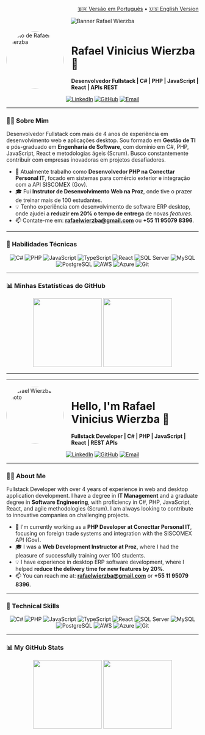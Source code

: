 <p align="right">
  <a href="#-versão-em-português">🇧🇷 Versão em Português</a> • <a href="#-english-version">🇺🇸 English Version</a>
</p>

<p align="center">
  <img src="https://media.licdn.com/dms/image/v2/D4D16AQE-abbrDKx0hw/profile-displaybackgroundimage-shrink_350_1400/profile-displaybackgroundimage-shrink_350_1400/0/1707653121418?e=1758153600&v=beta&t=Xub1nvfWVpsMZ4UQGdfCF3Ylvmo-8LO5ZE5szwvLQP4" alt="Banner Rafael Wierzba"/>
</p>

<div style="display: flex; align-items: center;">
  <img src="https://media.licdn.com/dms/image/v2/D4D03AQHpGzL4qowePg/profile-displayphoto-shrink_200_200/profile-displayphoto-shrink_200_200/0/1704819294145?e=1758153600&v=beta&t=23o1cniYN_2fflBcWpuD2Y-vCoAKd7_AbH-PeiDD4Ks" width="150" height="150" alt="Foto de Rafael Wierzba" style="border-radius: 50%; margin-right: 20px;">
  <div>
    <h1>Rafael Vinicius Wierzba 👋</h1>
    <strong>Desenvolvedor Fullstack | C# | PHP | JavaScript | React | APIs REST</strong>
  </div>
</div>

<div id="-versão-em-português">

<p align="center">
  <a href="https://linkedin.com/in/rvwierzba" target="_blank"><img src="https://img.shields.io/badge/LinkedIn-0077B5?style=for-the-badge&logo=linkedin&logoColor=white" alt="LinkedIn"></a>
  <a href="https://github.com/rvwierzba" target="_blank"><img src="https://img.shields.io/badge/GitHub-181717?style=for-the-badge&logo=github&logoColor=white" alt="GitHub"></a>
  <a href="mailto:rafaelwierzba@gmail.com"><img src="https://img.shields.io/badge/Gmail-D14836?style=for-the-badge&logo=gmail&logoColor=white" alt="Email"></a>
</p>

---

### 👨‍💻 Sobre Mim

Desenvolvedor Fullstack com mais de 4 anos de experiência em desenvolvimento web e aplicações desktop. Sou formado em **Gestão de TI** e pós-graduado em **Engenharia de Software**, com domínio em C#, PHP, JavaScript, React e metodologias ágeis (Scrum). Busco constantemente contribuir com empresas inovadoras em projetos desafiadores.

- 🔭 Atualmente trabalho como **Desenvolvedor PHP na Conecttar Personal IT**, focado em sistemas para comércio exterior e integração com a API SISCOMEX (Gov).
- 🎓 Fui **Instrutor de Desenvolvimento Web na Proz**, onde tive o prazer de treinar mais de 100 estudantes.
- 💡 Tenho experiência com desenvolvimento de software ERP desktop, onde ajudei a **reduzir em 20% o tempo de entrega** de novas *features*.
- 📫 Contate-me em: **rafaelwierzba@gmail.com** ou **+55 11 95079 8396**.

---

### 🚀 Habilidades Técnicas

<p align="center">
  <img src="https://img.shields.io/badge/C%23-239120?style=for-the-badge&logo=c-sharp&logoColor=white" alt="C#">
  <img src="https://img.shields.io/badge/PHP-777BB4?style=for-the-badge&logo=php&logoColor=white" alt="PHP">
  <img src="https://img.shields.io/badge/JavaScript-F7DF1E?style=for-the-badge&logo=javascript&logoColor=black" alt="JavaScript">
  <img src="https://img.shields.io/badge/TypeScript-007ACC?style=for-the-badge&logo=typescript&logoColor=white" alt="TypeScript">
  <img src="https://img.shields.io/badge/React-20232A?style=for-the-badge&logo=react&logoColor=61DAFB" alt="React">
  <img src="https://img.shields.io/badge/SQL_Server-CC2927?style=for-the-badge&logo=microsoft-sql-server&logoColor=white" alt="SQL Server">
  <img src="https://img.shields.io/badge/MySQL-4479A1?style=for-the-badge&logo=mysql&logoColor=white" alt="MySQL">
  <img src="https://img.shields.io/badge/PostgreSQL-316192?style=for-the-badge&logo=postgresql&logoColor=white" alt="PostgreSQL">
  <img src="https://img.shields.io/badge/Amazon_AWS-232F3E?style=for-the-badge&logo=amazon-aws&logoColor=white" alt="AWS">
  <img src="https://img.shields.io/badge/Microsoft_Azure-0089D6?style=for-the-badge&logo=microsoft-azure&logoColor=white" alt="Azure">
  <img src="https://img.shields.io/badge/Git-F05032?style=for-the-badge&logo=git&logoColor=white" alt="Git">
</p>

---

### 📊 Minhas Estatísticas do GitHub

<p align="center">
  <img height="180em" src="https://github-readme-stats.vercel.app/api?username=rvwierzba&show_icons=true&theme=dracula"/>
  <img height="180em" src="https://github-readme-stats.vercel.app/api/top-langs/?username=rvwierzba&layout=compact&langs_count=7&theme=dracula"/>
</p>

</div>

---
---

<div id="-english-version">

<div style="display: flex; align-items: center;">
  <img src="https://media.licdn.com/dms/image/v2/D4D03AQHpGzL4qowePg/profile-displayphoto-shrink_200_200/profile-displayphoto-shrink_200_200/0/1704819294145?e=1758153600&v=beta&t=23o1cniYN_2fflBcWpuD2Y-vCoAKd7_AbH-PeiDD4Ks" width="150" height="150" alt="Rafael Wierzba's Photo" style="border-radius: 50%; margin-right: 20px;">
  <div>
    <h1>Hello, I'm Rafael Vinicius Wierzba 👋</h1>
    <strong>Fullstack Developer | C# | PHP | JavaScript | React | REST APIs</strong>
  </div>
</div>

<p align="center">
  <a href="https://linkedin.com/in/rvwierzba" target="_blank"><img src="https://img.shields.io/badge/LinkedIn-0077B5?style=for-the-badge&logo=linkedin&logoColor=white" alt="LinkedIn"></a>
  <a href="https://github.com/rvwierzba" target="_blank"><img src="https://img.shields.io/badge/GitHub-181717?style=for-the-badge&logo=github&logoColor=white" alt="GitHub"></a>
  <a href="mailto:rafaelwierzba@gmail.com"><img src="https://img.shields.io/badge/Gmail-D14836?style=for-the-badge&logo=gmail&logoColor=white" alt="Email"></a>
</p>

---

### 👨‍💻 About Me

Fullstack Developer with over 4 years of experience in web and desktop application development. I have a degree in **IT Management** and a graduate degree in **Software Engineering**, with proficiency in C#, PHP, JavaScript, React, and agile methodologies (Scrum). I am always looking to contribute to innovative companies on challenging projects.

- 🔭 I'm currently working as a **PHP Developer at Conecttar Personal IT**, focusing on foreign trade systems and integration with the SISCOMEX API (Gov).
- 🎓 I was a **Web Development Instructor at Proz**, where I had the pleasure of successfully training over 100 students.
- 💡 I have experience in desktop ERP software development, where I helped **reduce the delivery time for new features by 20%**.
- 📫 You can reach me at: **rafaelwierzba@gmail.com** or **+55 11 95079 8396**.

---

### 🚀 Technical Skills

<p align="center">
  <img src="https://img.shields.io/badge/C%23-239120?style=for-the-badge&logo=c-sharp&logoColor=white" alt="C#">
  <img src="https://img.shields.io/badge/PHP-777BB4?style=for-the-badge&logo=php&logoColor=white" alt="PHP">
  <img src="https://img.shields.io/badge/JavaScript-F7DF1E?style=for-the-badge&logo=javascript&logoColor=black" alt="JavaScript">
  <img src="https://img.shields.io/badge/TypeScript-007ACC?style=for-the-badge&logo=typescript&logoColor=white" alt="TypeScript">
  <img src="https://img.shields.io/badge/React-20232A?style=for-the-badge&logo=react&logoColor=61DAFB" alt="React">
  <img src="https://img.shields.io/badge/SQL_Server-CC2927?style=for-the-badge&logo=microsoft-sql-server&logoColor=white" alt="SQL Server">
  <img src="https://img.shields.io/badge/MySQL-4479A1?style=for-the-badge&logo=mysql&logoColor=white" alt="MySQL">
  <img src="https://img.shields.io/badge/PostgreSQL-316192?style=for-the-badge&logo=postgresql&logoColor=white" alt="PostgreSQL">
  <img src="https://img.shields.io/badge/Amazon_AWS-232F3E?style=for-the-badge&logo=amazon-aws&logoColor=white" alt="AWS">
  <img src="https://img.shields.io/badge/Microsoft_Azure-0089D6?style=for-the-badge&logo=microsoft-azure&logoColor=white" alt="Azure">
  <img src="https://img.shields.io/badge/Git-F05032?style=for-the-badge&logo=git&logoColor=white" alt="Git">
</p>

---

### 📊 My GitHub Stats

<p align="center">
  <img height="180em" src="https://github-readme-stats.vercel.app/api?username=rvwierzba&show_icons=true&theme=dracula"/>
  <img height="180em" src="https://github-readme-stats.vercel.app/api/top-langs/?username=rvwierzba&layout=compact&langs_count=7&theme=dracula"/>
</p>

</div>

